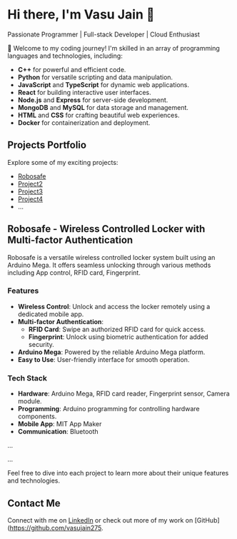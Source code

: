 # Hi there, I'm Vasu Jain 👋

Passionate Programmer | Full-stack Developer | Cloud Enthusiast

🚀 Welcome to my coding journey! I'm skilled in an array of programming languages and technologies, including:

- **C++** for powerful and efficient code.
- **Python** for versatile scripting and data manipulation.
- **JavaScript** and **TypeScript** for dynamic web applications.
- **React** for building interactive user interfaces.
- **Node.js** and **Express** for server-side development.
- **MongoDB** and **MySQL** for data storage and management.
- **HTML** and **CSS** for crafting beautiful web experiences.
- **Docker** for containerization and deployment.

## Projects Portfolio

Explore some of my exciting projects:

- [Robosafe](#robosafe)
- [Project2](#project2)
- [Project3](#project3)
- [Project4](#project4)
- ...

## Robosafe - Wireless Controlled Locker with Multi-factor Authentication

Robosafe is a versatile wireless controlled locker system built using an Arduino Mega. It offers seamless unlocking through various methods including App control, RFID card, Fingerprint.

### Features

- **Wireless Control**: Unlock and access the locker remotely using a dedicated mobile app.
- **Multi-factor Authentication**:
  - **RFID Card**: Swipe an authorized RFID card for quick access.
  - **Fingerprint**: Unlock using biometric authentication for added security.
- **Arduino Mega**: Powered by the reliable Arduino Mega platform.
- **Easy to Use**: User-friendly interface for smooth operation.

### Tech Stack

- **Hardware**: Arduino Mega, RFID card reader, Fingerprint sensor, Camera module.
- **Programming**: Arduino programming for controlling hardware components.
- **Mobile App**: MIT App Maker
- **Communication**: Bluetooth

...

<!-- Include details about other projects -->

...

Feel free to dive into each project to learn more about their unique features and technologies.

## Contact Me

Connect with me on [LinkedIn](https://www.linkedin.com/in/vasujain275/) or check out more of my work on [GitHub](https://github.com/vasujain275.
